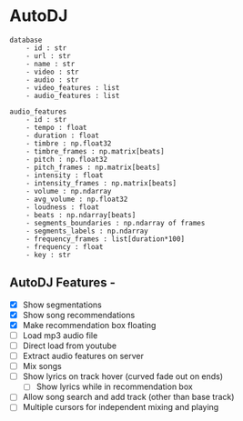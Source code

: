 # AutoDJ

```
database
    - id : str
    - url : str
    - name : str
    - video : str
    - audio : str
    - video_features : list
    - audio_features : list

audio_features
    - id : str
    - tempo : float
    - duration : float
    - timbre : np.float32
    - timbre_frames : np.matrix[beats]
    - pitch : np.float32
    - pitch_frames : np.matrix[beats]
    - intensity : float
    - intensity_frames : np.matrix[beats]
    - volume : np.ndarray
    - avg_volume : np.float32
    - loudness : float
    - beats : np.ndarray[beats]
    - segments_boundaries : np.ndarray of frames
    - segments_labels : np.ndarray
    - frequency_frames : list[duration*100]
    - frequency : float
    - key : str
```

## AutoDJ Features -
- [x] Show segmentations
- [x] Show song recommendations
- [x] Make recommendation box floating
- [ ] Load mp3 audio file
- [ ] Direct load from youtube
- [ ] Extract audio features on server
- [ ] Mix songs
- [ ] Show lyrics on track hover (curved fade out on ends)
  - [ ] Show lyrics while in recommendation box
- [ ] Allow song search and add track (other than base track)
- [ ] Multiple cursors for independent mixing and playing
